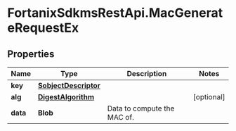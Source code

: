 # FortanixSdkmsRestApi.MacGenerateRequestEx

## Properties
Name | Type | Description | Notes
------------ | ------------- | ------------- | -------------
**key** | [**SobjectDescriptor**](SobjectDescriptor.md) |  | 
**alg** | [**DigestAlgorithm**](DigestAlgorithm.md) |  | [optional] 
**data** | **Blob** | Data to compute the MAC of. | 


